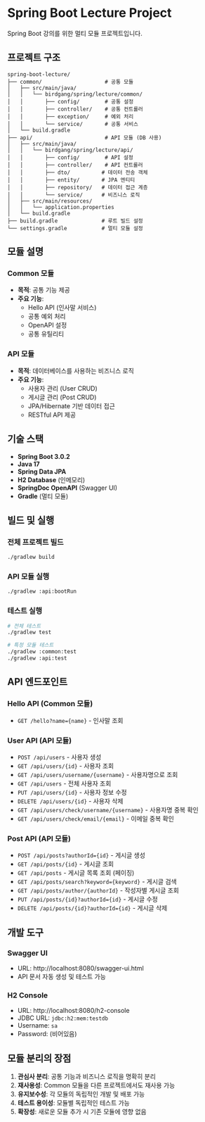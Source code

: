 # Spring Boot Lecture Project

Spring Boot 강의를 위한 멀티 모듈 프로젝트입니다.

## 프로젝트 구조

```
spring-boot-lecture/
├── common/                    # 공통 모듈
│   ├── src/main/java/
│   │   └── birdgang/spring/lecture/common/
│   │       ├── config/        # 공통 설정
│   │       ├── controller/    # 공통 컨트롤러
│   │       ├── exception/     # 예외 처리
│   │       └── service/       # 공통 서비스
│   └── build.gradle
├── api/                       # API 모듈 (DB 사용)
│   ├── src/main/java/
│   │   └── birdgang/spring/lecture/api/
│   │       ├── config/        # API 설정
│   │       ├── controller/    # API 컨트롤러
│   │       ├── dto/          # 데이터 전송 객체
│   │       ├── entity/       # JPA 엔티티
│   │       ├── repository/   # 데이터 접근 계층
│   │       └── service/      # 비즈니스 로직
│   ├── src/main/resources/
│   │   └── application.properties
│   └── build.gradle
├── build.gradle              # 루트 빌드 설정
└── settings.gradle           # 멀티 모듈 설정
```

## 모듈 설명

### Common 모듈
- **목적**: 공통 기능 제공
- **주요 기능**:
  - Hello API (인사말 서비스)
  - 공통 예외 처리
  - OpenAPI 설정
  - 공통 유틸리티

### API 모듈
- **목적**: 데이터베이스를 사용하는 비즈니스 로직
- **주요 기능**:
  - 사용자 관리 (User CRUD)
  - 게시글 관리 (Post CRUD)
  - JPA/Hibernate 기반 데이터 접근
  - RESTful API 제공

## 기술 스택

- **Spring Boot 3.0.2**
- **Java 17**
- **Spring Data JPA**
- **H2 Database** (인메모리)
- **SpringDoc OpenAPI** (Swagger UI)
- **Gradle** (멀티 모듈)

## 빌드 및 실행

### 전체 프로젝트 빌드
```bash
./gradlew build
```

### API 모듈 실행
```bash
./gradlew :api:bootRun
```

### 테스트 실행
```bash
# 전체 테스트
./gradlew test

# 특정 모듈 테스트
./gradlew :common:test
./gradlew :api:test
```

## API 엔드포인트

### Hello API (Common 모듈)
- `GET /hello?name={name}` - 인사말 조회

### User API (API 모듈)
- `POST /api/users` - 사용자 생성
- `GET /api/users/{id}` - 사용자 조회
- `GET /api/users/username/{username}` - 사용자명으로 조회
- `GET /api/users` - 전체 사용자 조회
- `PUT /api/users/{id}` - 사용자 정보 수정
- `DELETE /api/users/{id}` - 사용자 삭제
- `GET /api/users/check/username/{username}` - 사용자명 중복 확인
- `GET /api/users/check/email/{email}` - 이메일 중복 확인

### Post API (API 모듈)
- `POST /api/posts?authorId={id}` - 게시글 생성
- `GET /api/posts/{id}` - 게시글 조회
- `GET /api/posts` - 게시글 목록 조회 (페이징)
- `GET /api/posts/search?keyword={keyword}` - 게시글 검색
- `GET /api/posts/author/{authorId}` - 작성자별 게시글 조회
- `PUT /api/posts/{id}?authorId={id}` - 게시글 수정
- `DELETE /api/posts/{id}?authorId={id}` - 게시글 삭제

## 개발 도구

### Swagger UI
- URL: http://localhost:8080/swagger-ui.html
- API 문서 자동 생성 및 테스트 가능

### H2 Console
- URL: http://localhost:8080/h2-console
- JDBC URL: `jdbc:h2:mem:testdb`
- Username: `sa`
- Password: (비어있음)

## 모듈 분리의 장점

1. **관심사 분리**: 공통 기능과 비즈니스 로직을 명확히 분리
2. **재사용성**: Common 모듈을 다른 프로젝트에서도 재사용 가능
3. **유지보수성**: 각 모듈의 독립적인 개발 및 배포 가능
4. **테스트 용이성**: 모듈별 독립적인 테스트 가능
5. **확장성**: 새로운 모듈 추가 시 기존 모듈에 영향 없음




